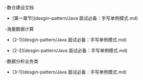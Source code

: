 -数仓建设文档

 - [第一章节](desgin-pattern/Java 面试必备：手写单例模式.md)
 
-海量数据计算  

 - [2-1](desgin-pattern/Java 面试必备：手写单例模式.md)

-  [2-2](desgin-pattern/Java 面试必备：手写单例模式.md)
 
-数据分析业务类
 - [3-1](desgin-pattern/Java 面试必备：手写单例模式.md)
